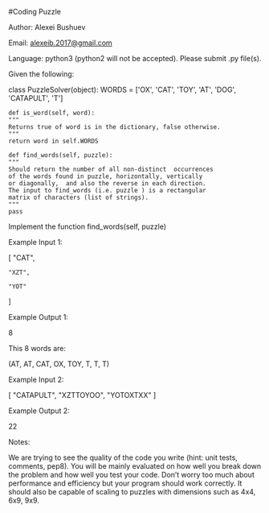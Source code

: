 #Coding Puzzle

Author: Alexei Bushuev

Email: alexeib.2017@gmail.com

Language: python3 (python2 will not be accepted). Please submit .py file(s).

Given the following:

class  PuzzleSolver(object):
    WORDS = ['OX', 'CAT', 'TOY', 'AT', 'DOG',  'CATAPULT', 'T']
    
    def is_word(self, word):
	""" 
	Returns true of word is in the dictionary, false otherwise.
	"""
	return word in self.WORDS
	
    def find_words(self, puzzle):
	"""
	Should return the number of all non-distinct  occurrences
	of the words found in puzzle, horizontally, vertically 
	or diagonally,  and also the reverse in each direction. 
	The input to find_words (i.e. puzzle ) is a rectangular 
	matrix of characters (list of strings).
	"""
	pass

Implement the function find_words(self, puzzle)

Example Input 1:

[
    "CAT",

    "XZT",

    "YOT"
]

Example Output 1:

8

This 8 words are:

(AT, AT, CAT, OX, TOY, T, T, T)

Example Input 2:

[
    "CATAPULT",
    "XZTTOYOO",
    "YOTOXTXX"
]

Example Output 2:

22

Notes:

We are trying to see the quality of the code you write (hint: unit tests, comments, pep8). You will be mainly
evaluated on how well you break down the problem and how well you test your code. Don’t worry too much about
performance and efficiency but your program should work correctly. It should also be capable of scaling to
puzzles with dimensions such as 4x4, 6x9, 9x9.
